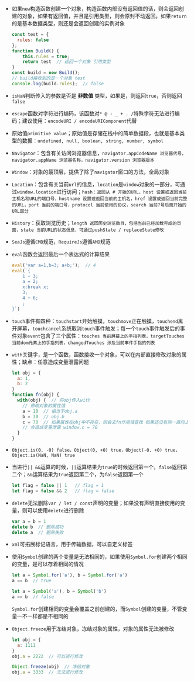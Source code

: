 * 如果`new`构造函数创建一个对象，构造函数内部没有返回值的话，则会返回创建的对象，如果有返回值，并且是引用类型，则会原封不动返回。如果`return`的是基本数据类型，则还是会返回创建的实例对象

  ```javascript
  const test = {
    rules: false
  };
  function Build() {
      this.rules = true;
      return test  // 返回一个对象 引用类型
  }
  const build = new Build();
  // build接收到的是一个对象 test
  console.log(build.rules);  // false
  ```

* `isNaN`判断传入的参数是否是 **非数值** 类型，如果是，则返回`true`，否则返回`false`

* `escape`函数对字符进行编码，该函数对`* @ - _ + . /`特殊字符无法进行编码；建议使用：`encodeURI / encodeURIComponent`代替

* 原始值`primitive value`；原始值是存储在栈中的简单数据段，也就是基本类型的数据：`undefined, null, boolean, string, number, symbol`

* `Navigator`：包含有关访问浏览器信息，`navigator.appCodeName 浏览器代号，navigator.appName 浏览器名称，navigator.version 浏览器版本`

* `Window`：对象的最顶层，提供了除了`navigator`窗口的方法，全局对象

* `Location`：包含有关当前`url`的信息，`location`是`window`对象的一部分，可通过`window.location`进行访问；`hash：返回从 # 开始的URL，host 设置或返回当前主机名和URL的端口号，hostname 设置或返回当前的主机名，href 设置或返回当前完整的URL，port 当前的端口号，protocol 当前使用的协议，search 当前?号后面开始的URL部分`

* `History`：获取浏览历史；`length 返回历史浏览数目，包括当前已经加载完成的页面，state 当前URL的状态信息，可通过pushState / replaceState修改`

* `SeaJs`遵循`CMD`规范，`RequireJs`遵循`AMD`规范

* `eval`函数会返回最后一个表达式的计算结果

  ```javascript
  eval('var a=1,b=3; a+b;');  // 4
  eval(`{
      1 + 3;
      a = 2;
      x:break x; 
      3;
      4 + 6;
      ; 
  }`)
  ```

* `touch`事件有四种：`touchstart`开始触摸，`touchmove`正在触摸，`touchend`离开屏幕，`touchcancel`系统取消`touch`事件触发；每一个`touch`事件触发后的事件对象`event`包含了三个属性：`touches 当前屏幕上的手指列表，targetTouches 当前dom元素上的手指列表，changedTouches 涉及当前事件手指的列表`

* `with`关键字，是一个函数，函数接收一个对象，可以在内部直接修改对象的属性；缺点：任意造成变量泄露问题

  ```javascript
  let obj = {
    a: 1,
    b: 2
  }
  function fn(obj) {
    with(obj) {  // 将obj传入with
      // 修改对象的属性值
      a = 10  // 相当于obj.a
      b = 30  // obj.b
      c = 70  // 如果属性在obj中不存在，则会去fn作用域查找 如果还没有则一直向上查找，直到window 
      // 会造成变量泄露 window.c = 70
    }
  }
  ```

* `Object.is(0, -0) false，Object(0, +0) true，Object(-0. +0) true，Object.is(NaN, NaN) true`

* 当进行`|| &&`运算的时候，`||`运算结果为`true`的时候返回第一个，`false`返回第二个；`&&`运算结果为`true`返回第二个，为`false`返回第一个

  ```javascript
  let flag = false || 1   // flag = 1
  let flag = false && 2   // flag = false
  ```

* `delete`无法删除`var / let / const`声明的变量；如果没有声明直接使用的变量，则可以使用`delete`进行删除

  ```javascript
  var a = b = 1
  delete b  // 删除成功
  delete a  // 删除失败
  ```


* `xml`可拓展标记语言，用于传输数据，可以自定义标签

* 使用`Symbol`创建的两个变量是无法相同的，如果使用`Symbol.for`创建两个相同的变量，是可以存着相同的情况

  ```javascript
  let a = Symbol.for('a'), b = Symbol.for('a')
  a == b  // true
  
  let a = Symbol('a'), b = Symbol('b')
  a == b  // false
  ```

  `Symbol.for`创建相同的变量会覆盖之前创建的，而`Symbol`创建的变量，不管变量一不一样都是不相同的

* `Object.freeze`用于冻结对象，冻结对象的属性，对象的属性无法被修改

  ```javascript
  let obj = {
    a: 1111
  }
  obj.a = 2222  // 可以进行修改
  
  Object.freeze(obj)  // 冻结对象
  obj.a = 3333  // 无法进行修改
  ```

  